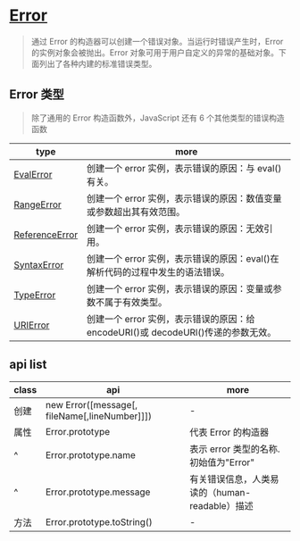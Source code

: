 # [Error](https://developer.mozilla.org/zh-CN/docs/Web/JavaScript/Reference/Global_Objects/Error)

> 通过 Error 的构造器可以创建一个错误对象。当运行时错误产生时，Error 的实例对象会被抛出。Error 对象可用于用户自定义的异常的基础对象。下面列出了各种内建的标准错误类型。

## Error 类型

> 除了通用的 Error 构造函数外，JavaScript 还有 6 个其他类型的错误构造函数

| type                                                                                                              | more                                                                              |
| ----------------------------------------------------------------------------------------------------------------- | --------------------------------------------------------------------------------- |
| [EvalError](https://developer.mozilla.org/zh-CN/docs/Web/JavaScript/Reference/Global_Objects/EvalError)           | 创建一个 error 实例，表示错误的原因：与 eval() 有关。                             |
| [RangeError](https://developer.mozilla.org/zh-CN/docs/Web/JavaScript/Reference/Global_Objects/RangeError)         | 创建一个 error 实例，表示错误的原因：数值变量或参数超出其有效范围。               |
| [ReferenceError](https://developer.mozilla.org/zh-CN/docs/Web/JavaScript/Reference/Global_Objects/ReferenceError) | 创建一个 error 实例，表示错误的原因：无效引用。                                   |
| [SyntaxError](https://developer.mozilla.org/zh-CN/docs/Web/JavaScript/Reference/Global_Objects/SyntaxError)       | 创建一个 error 实例，表示错误的原因：eval()在解析代码的过程中发生的语法错误。     |
| [TypeError](https://developer.mozilla.org/zh-CN/docs/Web/JavaScript/Reference/Global_Objects/TypeError)           | 创建一个 error 实例，表示错误的原因：变量或参数不属于有效类型。                   |
| [URIError](https://developer.mozilla.org/zh-CN/docs/Web/JavaScript/Reference/Global_Objects/URIError)             | 创建一个 error 实例，表示错误的原因：给 encodeURI()或 decodeURl()传递的参数无效。 |

## api list

| class | api                                           | more                                           |
| ----- | --------------------------------------------- | ---------------------------------------------- |
| 创建  | new Error([message[, fileName[,lineNumber]]]) | -                                              |
| 属性  | Error.prototype                               | 代表 Error 的构造器                            |
| ^     | Error.prototype.name                          | 表示 error 类型的名称.初始值为"Error"          |
| ^     | Error.prototype.message                       | 有关错误信息，人类易读的（human-readable）描述 |
| 方法  | Error.prototype.toString()                    | -                                              |
